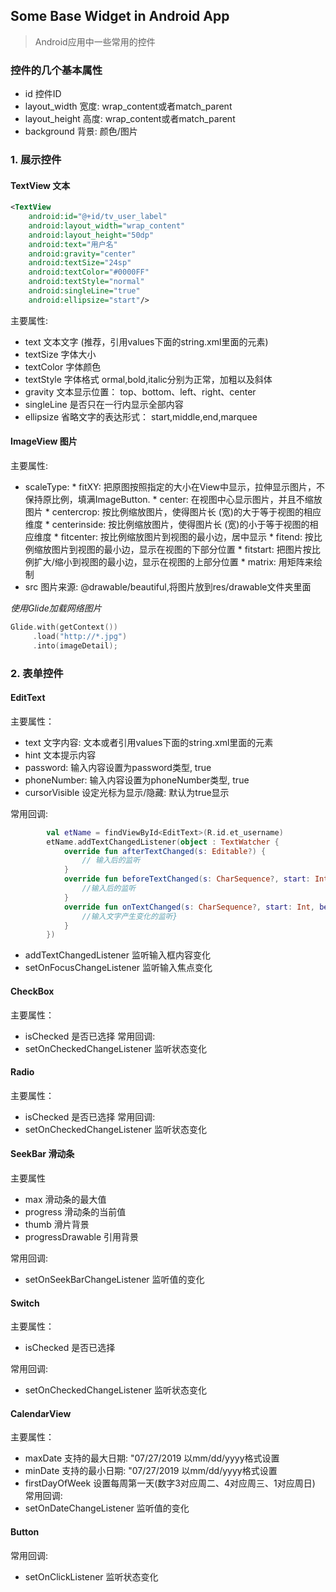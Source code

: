 ## Some Base Widget in Android App
> Android应用中一些常用的控件

### 控件的几个基本属性

* id 控件ID
* layout_width 宽度: wrap_content或者match_parent
* layout_height 高度: wrap_content或者match_parent
* background 背景: 颜色/图片

### 1. 展示控件

#### TextView 文本

```xml
<TextView
    android:id="@+id/tv_user_label"
    android:layout_width="wrap_content"
    android:layout_height="50dp"
    android:text="用户名"
    android:gravity="center"
    android:textSize="24sp"
    android:textColor="#0000FF"
    android:textStyle="normal"
    android:singleLine="true"
    android:ellipsize="start"/>
```

主要属性:
  *  text 文本文字 (推荐，引用values下面的string.xml里面的元素)
  *  textSize 字体大小
  *  textColor 字体颜色
  *  textStyle 字体格式 ormal,bold,italic分别为正常，加粗以及斜体
  *  gravity 文本显示位置： top、bottom、left、right、center
  *  singleLine 是否只在一行内显示全部内容
  *  ellipsize 省略文字的表达形式： start,middle,end,marquee
  
#### ImageView 图片

主要属性:
  *  scaleType: 
    *   fitXY: 把原图按照指定的大小在View中显示，拉伸显示图片，不保持原比例，填满ImageButton.
    *   center: 在视图中心显示图片，并且不缩放图片
    *   centercrop: 按比例缩放图片，使得图片长 (宽)的大于等于视图的相应维度
    *   centerinside: 按比例缩放图片，使得图片长 (宽)的小于等于视图的相应维度
    *   fitcenter: 按比例缩放图片到视图的最小边，居中显示
    *   fitend: 按比例缩放图片到视图的最小边，显示在视图的下部分位置
    *   fitstart: 把图片按比例扩大/缩小到视图的最小边，显示在视图的上部分位置
    *   matrix: 用矩阵来绘制    
  *  src 图片来源: @drawable/beautiful,将图片放到res/drawable文件夹里面

_使用Glide加载网络图片_

```kotlin
Glide.with(getContext())
     .load("http://*.jpg")
     .into(imageDetail);
```

### 2. 表单控件

#### EditText

主要属性：
  *  text 文字内容:  文本或者引用values下面的string.xml里面的元素
  *  hint 文本提示内容
  *  password: 输入内容设置为password类型, true
  *  phoneNumber: 输入内容设置为phoneNumber类型, true
  *  cursorVisible 设定光标为显示/隐藏: 默认为true显示 
    
常用回调:
```kotlin
        val etName = findViewById<EditText>(R.id.et_username)
        etName.addTextChangedListener(object : TextWatcher {
            override fun afterTextChanged(s: Editable?) {
                // 输入后的监听
            }
            override fun beforeTextChanged(s: CharSequence?, start: Int, count: Int, after: Int) {
                //输入后的监听
            }
            override fun onTextChanged(s: CharSequence?, start: Int, before: Int, count: Int) {
                //输入文字产生变化的监听}
            }
        })

```    

* addTextChangedListener 监听输入框内容变化
* setOnFocusChangeListener 监听输入焦点变化
    
#### CheckBox

主要属性：
  *  isChecked 是否已选择
常用回调:   
  *  setOnCheckedChangeListener 监听状态变化
    
#### Radio

主要属性：
  *  isChecked 是否已选择
常用回调:   
  *  setOnCheckedChangeListener 监听状态变化  

#### SeekBar 滑动条

主要属性
  *  max 滑动条的最大值
  *  progress 滑动条的当前值
  *  thumb 滑片背景
  *  progressDrawable 引用背景

常用回调:   
  *  setOnSeekBarChangeListener 监听值的变化  

#### Switch

主要属性：
  *  isChecked 是否已选择

常用回调:   
  *  setOnCheckedChangeListener 监听状态变化

#### CalendarView

主要属性：
  *  maxDate 支持的最大日期: "07/27/2019 以mm/dd/yyyy格式设置
  *  minDate 支持的最小日期: "07/27/2019 以mm/dd/yyyy格式设置
  *  firstDayOfWeek 设置每周第一天(数字3对应周二、4对应周三、1对应周日)
常用回调:   
  *  setOnDateChangeListener 监听值的变化
    
#### Button

常用回调:   
  *  setOnClickListener 监听状态变化    
